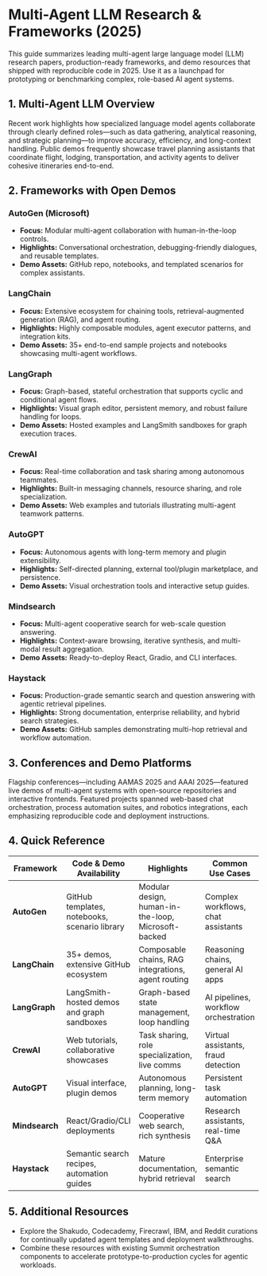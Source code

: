 # Multi-Agent LLM Research & Frameworks (2025)

This guide summarizes leading multi-agent large language model (LLM) research papers, production-ready frameworks, and demo resources that shipped with reproducible code in 2025. Use it as a launchpad for prototyping or benchmarking complex, role-based AI agent systems.

## 1. Multi-Agent LLM Overview

Recent work highlights how specialized language model agents collaborate through clearly defined roles—such as data gathering, analytical reasoning, and strategic planning—to improve accuracy, efficiency, and long-context handling. Public demos frequently showcase travel planning assistants that coordinate flight, lodging, transportation, and activity agents to deliver cohesive itineraries end-to-end.

## 2. Frameworks with Open Demos

### AutoGen (Microsoft)

- **Focus:** Modular multi-agent collaboration with human-in-the-loop controls.
- **Highlights:** Conversational orchestration, debugging-friendly dialogues, and reusable templates.
- **Demo Assets:** GitHub repo, notebooks, and templated scenarios for complex assistants.

### LangChain

- **Focus:** Extensive ecosystem for chaining tools, retrieval-augmented generation (RAG), and agent routing.
- **Highlights:** Highly composable modules, agent executor patterns, and integration kits.
- **Demo Assets:** 35+ end-to-end sample projects and notebooks showcasing multi-agent workflows.

### LangGraph

- **Focus:** Graph-based, stateful orchestration that supports cyclic and conditional agent flows.
- **Highlights:** Visual graph editor, persistent memory, and robust failure handling for loops.
- **Demo Assets:** Hosted examples and LangSmith sandboxes for graph execution traces.

### CrewAI

- **Focus:** Real-time collaboration and task sharing among autonomous teammates.
- **Highlights:** Built-in messaging channels, resource sharing, and role specialization.
- **Demo Assets:** Web examples and tutorials illustrating multi-agent teamwork patterns.

### AutoGPT

- **Focus:** Autonomous agents with long-term memory and plugin extensibility.
- **Highlights:** Self-directed planning, external tool/plugin marketplace, and persistence.
- **Demo Assets:** Visual orchestration tools and interactive setup guides.

### Mindsearch

- **Focus:** Multi-agent cooperative search for web-scale question answering.
- **Highlights:** Context-aware browsing, iterative synthesis, and multi-modal result aggregation.
- **Demo Assets:** Ready-to-deploy React, Gradio, and CLI interfaces.

### Haystack

- **Focus:** Production-grade semantic search and question answering with agentic retrieval pipelines.
- **Highlights:** Strong documentation, enterprise reliability, and hybrid search strategies.
- **Demo Assets:** GitHub samples demonstrating multi-hop retrieval and workflow automation.

## 3. Conferences and Demo Platforms

Flagship conferences—including AAMAS 2025 and AAAI 2025—featured live demos of multi-agent systems with open-source repositories and interactive frontends. Featured projects spanned web-based chat orchestration, process automation suites, and robotics integrations, each emphasizing reproducible code and deployment instructions.

## 4. Quick Reference

| Framework      | Code & Demo Availability                      | Highlights                                          | Common Use Cases                     |
| -------------- | --------------------------------------------- | --------------------------------------------------- | ------------------------------------ |
| **AutoGen**    | GitHub templates, notebooks, scenario library | Modular design, human-in-the-loop, Microsoft-backed | Complex workflows, chat assistants   |
| **LangChain**  | 35+ demos, extensive GitHub ecosystem         | Composable chains, RAG integrations, agent routing  | Reasoning chains, general AI apps    |
| **LangGraph**  | LangSmith-hosted demos and graph sandboxes    | Graph-based state management, loop handling         | AI pipelines, workflow orchestration |
| **CrewAI**     | Web tutorials, collaborative showcases        | Task sharing, role specialization, live comms       | Virtual assistants, fraud detection  |
| **AutoGPT**    | Visual interface, plugin demos                | Autonomous planning, long-term memory               | Persistent task automation           |
| **Mindsearch** | React/Gradio/CLI deployments                  | Cooperative web search, rich synthesis              | Research assistants, real-time Q&A   |
| **Haystack**   | Semantic search recipes, automation guides    | Mature documentation, hybrid retrieval              | Enterprise semantic search           |

## 5. Additional Resources

- Explore the Shakudo, Codecademy, Firecrawl, IBM, and Reddit curations for continually updated agent templates and deployment walkthroughs.
- Combine these resources with existing Summit orchestration components to accelerate prototype-to-production cycles for agentic workloads.
